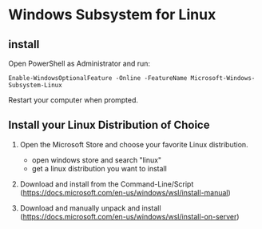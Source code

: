 # Windows Subsystem for Linux

## install

Open PowerShell as Administrator and run:

```
Enable-WindowsOptionalFeature -Online -FeatureName Microsoft-Windows-Subsystem-Linux
```

Restart your computer when prompted.

## Install your Linux Distribution of Choice

1. Open the Microsoft Store and choose your favorite Linux distribution.

   - open windows store and search "linux"
   - get a linux distribution you want to install

2. Download and install from the Command-Line/Script (https://docs.microsoft.com/en-us/windows/wsl/install-manual)

3. Download and manually unpack and install (https://docs.microsoft.com/en-us/windows/wsl/install-on-server)
